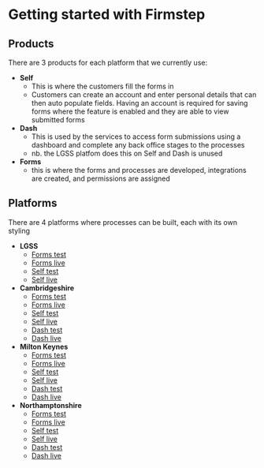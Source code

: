 # Getting started with Firmstep

## Products
There are 3 products for each platform that we currently use:
* **Self**
    * This is where the customers fill the forms in
    * Customers can create an account and enter personal details that can then auto populate fields. Having an account is required for saving forms where the feature is enabled and they are able to view submitted forms
* **Dash**
    * This is used by the services to access form submissions using a dashboard and complete any back office stages to the processes
    * nb. the LGSS platfom does this on Self and Dash is unused
* **Forms**
    * this is where the forms and processes are developed, integrations are created, and permissions are assigned

## Platforms
There are 4 platforms where processes can be built, each with its own styling
* **LGSS**
    * [Forms test](https://lgssportal-forms.test.achieveservice.com)
    * [Forms live](https://lgssportal-forms.achieveservice.com)
    * [Self test](https://lgssportal-self.test.achieveservice.com)
    * [Self live](https://lgssportal-self.achieveservice.com)
* **Cambridgeshire**
    * [Forms test](https://cambridgeshire-forms.test.achieveservice.com)
    * [Forms live](https://cambridgeshire-forms.achieveservice.com)
    * [Self test](https://cambridgeshire-self.test.achieveservice.com)
    * [Self live](https://cambridgeshire-self.achieveservice.com)
    * [Dash test](https://cambridgeshire-dash.test.achieveservice.com)
    * [Dash live](https://cambridgeshire-dash.achieveservice.com)
* **Milton Keynes**
    * [Forms test](https://miltonkeynes-forms.test.achieveservice.com)
    * [Forms live](https://miltonkeynes-forms.achieveservice.com)
    * [Self test](https://miltonkeynes-self.test.achieveservice.com)
    * [Self live](https://miltonkeynes-self.achieveservice.com)
    * [Dash test](https://miltonkeynes-dash.test.achieveservice.com)
    * [Dash live](https://miltonkeynes-dash.achieveservice.com)
* **Northamptonshire**
    * [Forms test](https://northamptonshire-forms.test.achieveservice.com)
    * [Forms live](https://northamptonshire-forms.achieveservice.com)
    * [Self test](https://northamptonshire-self.test.achieveservice.com)
    * [Self live](https://northamptonshire-self.achieveservice.com)
    * [Dash test](https://northamptonshire-dash.test.achieveservice.com)
    * [Dash live](https://northamptonshire-dash.achieveservice.com)



